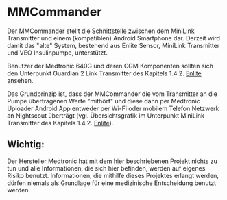 # MMCommander

Der MMCommander stellt die Schnittstelle zwischen dem MiniLink Transmitter und einem (kompatiblen) Android Smartphone dar. Derzeit wird damit das "alte" System, bestehend aus Enlite Sensor, MiniLink Transmitter und VEO Insulinpumpe, unterstützt. 

Benutzer der Medtronic 640G und deren CGM Komponenten sollten sich den Unterpunkt Guardian 2 Link Transmitter  des Kapitels 1.4.2. [Enlite](../cgm/enlite.md) ansehen.

Das Grundprinzip ist, dass der MMCommander die vom Transmitter an die Pumpe übertragenen Werte "mithört" und diese dann per Medtronic Uploader Android App entweder per Wi-Fi oder mobilem Telefon Netzwerk an Nightscout überträgt (vgl. Übersichtsgrafik im Unterpunkt MiniLink Transmitter des Kapitels 1.4.2. [Enlite](../cgm/enlite.md)).


## Wichtig:
Der Hersteller Medtronic hat mit dem hier beschriebenen Projekt nichts zu tun und alle Informationen, die sich hier befinden, werden auf eigenes Risiko benutzt. Informationen, die mithilfe dieses Projektes erlangt werden, dürfen niemals als Grundlage für eine medizinische Entscheidung benutzt werden.

